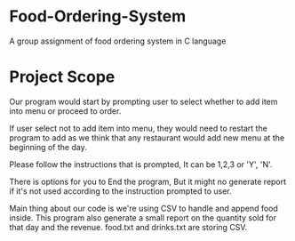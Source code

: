 # Food-Ordering-System
A group assignment of food ordering system in C language

# Project Scope
Our program would start by prompting user to select whether to add item into menu or proceed to order.

If user select not to add item into menu, they would need to restart the program to add as we think that any 
restaurant would add new menu at the beginning of the day.

Please follow the instructions that is prompted, It can be 1,2,3 or 'Y', 'N'.

There is options for you to End the program, But it might no generate report if it's not used 
according to the instruction prompted to user.

Main thing about our code is we're using CSV to handle and append food inside.
This program also generate a small report on the quantity sold for that day and the revenue.
food.txt and drinks.txt are storing CSV.
